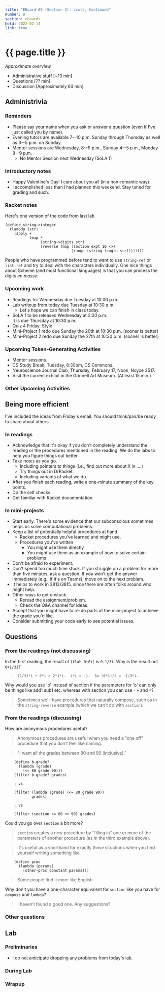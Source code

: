 ```yaml
---
title: "EBoard 09 (Section 3): Lists, Continued"
number: 9
section: eboards
held: 2022-02-14
link: true
---
```

# {{ page.title }}

_Approximate overview_

* Administrative stuff [~10 min]
* Questions [?? min]
* Discussion [Approximately 60 min]

Administrivia
-------------

### Reminders

* Please say your name when you ask or answer a question (even if I've
  just called you by name).
* Evening tutors are available 7--10 p.m. Sunday through Thursday as
  well as 3--5 p.m. on Sunday.
* Mentor sessions are Wednesday, 8--9 p.m., Sunday 4--5 p.m., Monday 8--9 p.m.
    * No Mentor Session next Wednesday (SoLA 1)

### Introductory notes

* Happy Valentine's Day!  I care about you all (in a non-romantic way).
* I accomplished less than I had planned this weekend.  Stay tuned
  for grading and such.

### Racket notes

Here's one version of the code from last lab.

```
(define string->integer
  (lambda (str)
    (apply +
           (map *
                (string->digits str)
                (reverse (map (section expt 10 <>) 
                              (range (string-length str))))))))
```

People who have programmed before tend to want to use `string-ref`
or `list-ref` and try to deal with the characters individually.  One
nice things about Scheme (and most functional languages) is that you can
process the digits _en masse_.

### Upcoming work

* Readings for Wednesday due Tuesday at 10:00 p.m.
* Lab writeup from today due Tuesday at 10:30 p.m.
    * Let's hope we can finish in class today.
* SoLA 1 to be released Wednesday at 2:30 p.m.  
  It is due Thursday at 10:30 p.m.
* Quiz 4 Friday: Style
* Mini-Project 1 redo due Sunday the 20th at 10:30 p.m. (sooner is better)
* Mini-Project 2 redo due Sunday the 27th at 10:30 p.m. (sooner is better)

### Upcoming Token-Generating Activities

* Mentor sessions.
* CS Study Break, Tuesday, 8:30pm, CS Commons.
* Neuroscience Journal Club, Thursday, February 17, Noon, Noyce 2517.
* Visit the current exhibit in the Grinnell Art Museum.  (At least 15 min.)

### Other Upcoming Activities

Being more efficient
--------------------

I've included the ideas from Friday's email.  You should think/pair/be
ready to share about others.

### In readings

* Acknowledge that it's okay if you don't completely understand the 
  reading or the procedures mentioned in the reading.  We do the labs 
  to help you figure things out better.
* Take notes as you go.
    * Including pointers to things (i.e., find out more about X in ….)
    * Try things out in DrRacket.
    * Including variants of what we do.
* After you finish each reading, write a one-minute summary of the key points.
* Do the self checks.
* Get familiar with Racket documentation.

### In mini-projects

* Start early.  There's some evidence that our subconscious sometimes 
  helps us solve computational problems.
* Keep a list of potentially helpful procedures at hand.
    * Racket procedures you've learned and might use.
    * Procedures you've written
        * You might use them directly
        * You might use them as an example of how to solve certain problems
* Don't be afraid to experiment.
* Don't spend too much time stuck.  If you struggle on a problem for 
  more than five minutes, ask a question.  If you won't get the answer 
  immediately (e.g., if it's on Teams), move on to the next problem.
* It helps to work in 3813/3815, since there are often folks around 
  who might help.
* Other ways to get unstuck.
    * Reread the assignment/problem.
    * Check the Q&A channel for ideas.
* Accept that you might have to re-do parts of the mini-project to 
  achieve the grade you'd like.
* Consider submitting your code early to see potential issues.

Questions
---------

### From the readings (not discussing)

In the first reading, the result of `(flah 0+6i)` is `0-1/3i`. Why is 
the result not `0+1/3i`? 

>  `(1/3)*i + 6*i = 2*i*i.  i*i = -1.  So (6*i)/2 = -1/3*i.`

Why would you use 'o' instead of section if the parameters for 'o'
can only be things like add1 sub1 etc. whereas with section you can
use `-` `+` and `*`?

> Sometimes we'll have procedures that naturally compose, such as
in the `string-reverse` example (which we can't do with `section`).

### From the readings (discussing)

How are anonymous procedures useful?

> Anonymous procedures are useful when you need a "one off" procedure
  that you don't feel like naming.

> "I want all the grades between 80 and 90 (inclusive)."

        (define b-grade?
          (lambda (grade)
            (<= 80 grade 90)))
        (filter b-grade? grades)

        ; vs

        (filter (lambda (grade) (<= 80 grade 90))
                grades)

        ; vs

        (filter (section <= 80 <> 90) grades)

Could you go over `section` a bit more?

> `section` creates a new procedure by "filling in" one or more of 
  the parameters of another procedure (as in the third example above).

> It's useful as a shorthand for exactly those situations when you find 
  yourself writing something like

        (define proc
          (lambda (params)
            (other-proc constant params)))

> Some people find it more like English 

Why don't you have a one-character equivalent for `section` like you
have for `compose` and `lambda`?

> I haven't found a good one.  Any suggestions?

### Other questions

Lab
---

### Preliminaries

* I do not anticipate dropping any problems from today's lab.

### During Lab

### Wrapup

